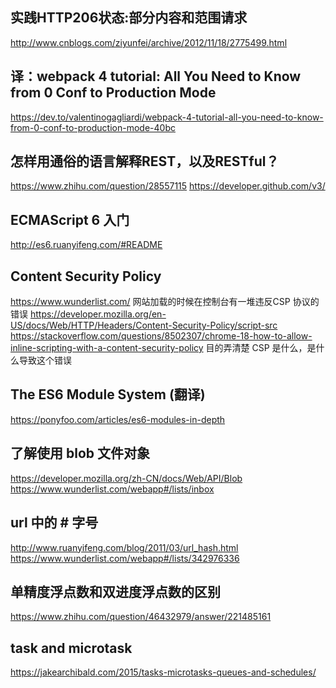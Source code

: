 ## 实践HTTP206状态:部分内容和范围请求
http://www.cnblogs.com/ziyunfei/archive/2012/11/18/2775499.html

## 译：webpack 4 tutorial: All You Need to Know from 0 Conf to Production Mode
https://dev.to/valentinogagliardi/webpack-4-tutorial-all-you-need-to-know-from-0-conf-to-production-mode-40bc

## 怎样用通俗的语言解释REST，以及RESTful？
https://www.zhihu.com/question/28557115
https://developer.github.com/v3/ 

## ECMAScript 6 入门
http://es6.ruanyifeng.com/#README

## Content Security Policy 
https://www.wunderlist.com/ 网站加载的时候在控制台有一堆违反CSP 协议的错误
https://developer.mozilla.org/en-US/docs/Web/HTTP/Headers/Content-Security-Policy/script-src
https://stackoverflow.com/questions/8502307/chrome-18-how-to-allow-inline-scripting-with-a-content-security-policy
目的弄清楚 CSP 是什么，是什么导致这个错误

## The ES6 Module System (翻译)
https://ponyfoo.com/articles/es6-modules-in-depth

## 了解使用 blob 文件对象
https://developer.mozilla.org/zh-CN/docs/Web/API/Blob
https://www.wunderlist.com/webapp#/lists/inbox

## url 中的 # 字号
http://www.ruanyifeng.com/blog/2011/03/url_hash.html
https://www.wunderlist.com/webapp#/lists/342976336

## 单精度浮点数和双进度浮点数的区别
https://www.zhihu.com/question/46432979/answer/221485161

## task and microtask
https://jakearchibald.com/2015/tasks-microtasks-queues-and-schedules/
